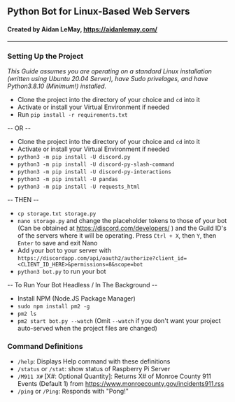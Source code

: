 ## Python Bot for Linux-Based Web Servers
#### Created by Aidan LeMay, https://aidanlemay.com/

***

### Setting Up the Project
*This Guide assumes you are operating on a standard Linux installation (written using Ubuntu 20.04 Server), have Sudo privelages, and have Python3.8.10 (Minimum!) installed.*

* Clone the project into the directory of your choice and `cd` into it
* Activate or install your Virtual Environment if needed
* Run `pip install -r requirements.txt`

-- OR --

* Clone the project into the directory of your choice and `cd` into it
* Activate or install your Virtual Environment if needed
* `python3 -m pip install -U discord.py`
* `python3 -m pip install -U discord-py-slash-command`
* `python3 -m pip install -U discord-py-interactions`
* `python3 -m pip install -U pandas`
* `python3 -m pip install -U requests_html`

-- THEN --

* `cp storage.txt storage.py`
* `nano storage.py` and change the placeholder tokens to those of your bot (Can be obtained at https://discord.com/developers/ ) and the Guild ID's of the servers where it will be operating. Press `Ctrl + X`, then `Y`, then `Enter` to save and exit Nano
* Add your bot to your server with `https://discordapp.com/api/oauth2/authorize?client_id=<CLIENT_ID_HERE>&permissions=8&scope=bot`
* `python3 bot.py` to run your bot

-- To Run Your Bot Headless / In The Background --

* Install NPM (Node.JS Package Manager)
* `sudo npm install pm2 -g`
* `pm2 ls`
* `pm2 start bot.py --watch` (Omit `--watch` if you don't want your project auto-served when the project files are changed)

### Command Definitions
* `/help`: Displays Help command with these definitions
* `/status` or `/stat`: show status of Raspberry Pi Server
* `/M911 X#` [X#: Optional Quantity]: Returns X# of Monroe County 911 Events (Default 1) from https://www.monroecounty.gov/incidents911.rss
* `/ping` or `/Ping`: Responds with "Pong!"